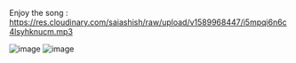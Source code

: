 Enjoy the song : https://res.cloudinary.com/saiashish/raw/upload/v1589968447/i5mpqi6n6c4lsyhknucm.mp3

![image](https://user-images.githubusercontent.com/43849911/82492557-0a1bf400-9b04-11ea-99f2-f79896c857ec.png)
![image](https://user-images.githubusercontent.com/43849911/82441764-0c5a6000-9abc-11ea-85d7-beaeecd66106.png)

